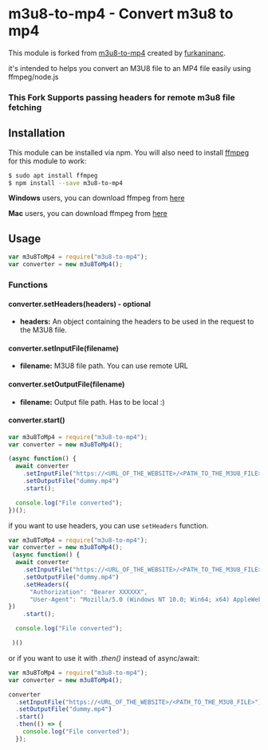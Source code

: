 # m3u8-to-mp4 - Convert m3u8 to mp4

This module is forked from [m3u8-to-mp4](
  https://github.com/furkaninanc/m3u8-to-mp4) created by [furkaninanc](https://github.com/furkaninanc).

it's intended to helps you convert an M3U8 file to an MP4 file easily using ffmpeg/node.js

### This Fork Supports passing headers for remote m3u8 file fetching 
## Installation

This module can be installed via npm. You will also need to install [ffmpeg](https://ffmpeg.org/) for this module to work:

```sh
$ sudo apt install ffmpeg
$ npm install --save m3u8-to-mp4
```

**Windows** users, you can download ffmpeg from [here](https://ffmpeg.org/download.html#build-windows)

**Mac** users, you can download ffmpeg from [here](https://ffmpeg.org/download.html#build-mac)

## Usage

```js
var m3u8ToMp4 = require("m3u8-to-mp4");
var converter = new m3u8ToMp4();
```

### Functions

#### converter.setHeaders(headers) - optional

- **headers:** An object containing the headers to be used in the request to the M3U8 file.

#### converter.setInputFile(filename)

- **filename:** M3U8 file path. You can use remote URL

#### converter.setOutputFile(filename)

- **filename:** Output file path. Has to be local :)

#### converter.start()

```js
var m3u8ToMp4 = require("m3u8-to-mp4");
var converter = new m3u8ToMp4();

(async function() {
  await converter
    .setInputFile("https://<URL_OF_THE_WEBSITE>/<PATH_TO_THE_M3U8_FILE>")
    .setOutputFile("dummy.mp4")
    .start();

  console.log("File converted");
})();
```

if you want to use headers, you can use `setHeaders` function.

```js
var m3u8ToMp4 = require("m3u8-to-mp4");
var converter = new m3u8ToMp4();
 (async function() {
  await converter
    .setInputFile("https://<URL_OF_THE_WEBSITE>/<PATH_TO_THE_M3U8_FILE>")
    .setOutputFile("dummy.mp4")
    .setHeaders({
      "Authorization": "Bearer XXXXXX",
      "User-Agent": "Mozilla/5.0 (Windows NT 10.0; Win64; x64) AppleWebKit/537.36 (KHTML, like Gecko) Chrome/75.0.3770.142 Safari/537.36",
})
    .start();

  console.log("File converted");

 )()
```

or if you want to use it with _.then()_ instead of async/await:

```js
var m3u8ToMp4 = require("m3u8-to-mp4");
var converter = new m3u8ToMp4();

converter
  .setInputFile("https://<URL_OF_THE_WEBSITE>/<PATH_TO_THE_M3U8_FILE>")
  .setOutputFile("dummy.mp4")
  .start()
  .then(() => {
    console.log("File converted");
  });
```
